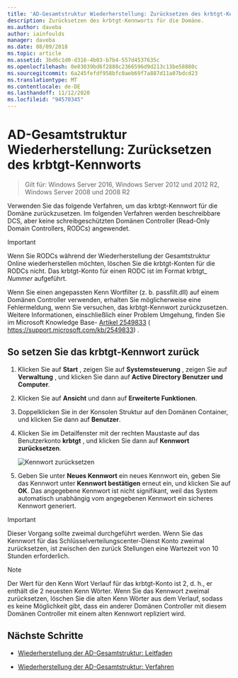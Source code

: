 ```yaml
---
title: 'AD-Gesamtstruktur Wiederherstellung: Zurücksetzen des krbtgt-Kennworts'
description: Zurücksetzen des krbtgt-Kennworts für die Domäne.
ms.author: daveba
author: iainfoulds
manager: daveba
ms.date: 08/09/2018
ms.topic: article
ms.assetid: 3bd6c1d0-d316-4b03-b7b4-557d4537635c
ms.openlocfilehash: 0e03039bd6f2888c2366596d9d213c13be58880c
ms.sourcegitcommit: 6a245fefdf958bfc0aeb69f7a887d11a07bdcd23
ms.translationtype: MT
ms.contentlocale: de-DE
ms.lasthandoff: 11/12/2020
ms.locfileid: "94570345"
---
```

# <a name="ad-forest-recovery---resetting-the-krbtgt-password"></a>AD-Gesamtstruktur Wiederherstellung: Zurücksetzen des krbtgt-Kennworts

> Gilt für: Windows Server 2016, Windows Server 2012 und 2012 R2, Windows Server 2008 und 2008 R2

Verwenden Sie das folgende Verfahren, um das krbtgt-Kennwort für die Domäne zurückzusetzen. Im folgenden Verfahren werden beschreibbare DCS, aber keine schreibgeschützten Domänen Controller (Read-Only Domain Controllers, RODCs) angewendet.

> [!IMPORTANT]
> Wenn Sie RODCs während der Wiederherstellung der Gesamtstruktur Online wiederherstellen möchten, löschen Sie die krbtgt-Konten für die RODCs nicht. Das krbtgt-Konto für einen RODC ist im Format krbtgt_ *Nummer* aufgeführt.
>
> Wenn Sie einen angepassten Kenn Wortfilter (z. b. passfilt.dll) auf einem Domänen Controller verwenden, erhalten Sie möglicherweise eine Fehlermeldung, wenn Sie versuchen, das krbtgt-Kennwort zurückzusetzen. Weitere Informationen, einschließlich einer Problem Umgehung, finden Sie im Microsoft Knowledge Base- [Artikel 2549833](https://support.microsoft.com/kb/2549833) ( https://support.microsoft.com/kb/2549833) .

## <a name="to-reset-the-krbtgt-password"></a>So setzen Sie das krbtgt-Kennwort zurück

1. Klicken Sie auf **Start** , zeigen Sie auf **Systemsteuerung** , zeigen Sie auf **Verwaltung** , und klicken Sie dann auf **Active Directory Benutzer und Computer**.

2. Klicken Sie auf **Ansicht** und dann auf **Erweiterte Funktionen**.

3. Doppelklicken Sie in der Konsolen Struktur auf den Domänen Container, und klicken Sie dann auf **Benutzer**.

4. Klicken Sie im Detailfenster mit der rechten Maustaste auf das Benutzerkonto **krbtgt** , und klicken Sie dann auf **Kennwort zurücksetzen**.

   ![Kennwort zurücksetzen](media/AD-Forest-Recovery-Resetting-the-krbtgt-password/resetpass1.png)

5. Geben Sie unter **Neues Kennwort** ein neues Kennwort ein, geben Sie das Kennwort unter **Kennwort bestätigen** erneut ein, und klicken Sie auf **OK**. Das angegebene Kennwort ist nicht signifikant, weil das System automatisch unabhängig vom angegebenen Kennwort ein sicheres Kennwort generiert.

> [!IMPORTANT]
> Dieser Vorgang sollte zweimal durchgeführt werden. Wenn Sie das Kennwort für das Schlüsselverteilungscenter-Dienst Konto zweimal zurücksetzen, ist zwischen den zurück Stellungen eine Wartezeit von 10 Stunden erforderlich.

> [!NOTE]
> Der Wert für den Kenn Wort Verlauf für das krbtgt-Konto ist 2, d. h., er enthält die 2 neuesten Kenn Wörter. Wenn Sie das Kennwort zweimal zurücksetzen, löschen Sie die alten Kenn Wörter aus dem Verlauf, sodass es keine Möglichkeit gibt, dass ein anderer Domänen Controller mit diesem Domänen Controller mit einem alten Kennwort repliziert wird.

## <a name="next-steps"></a>Nächste Schritte

- [Wiederherstellung der AD-Gesamtstruktur: Leitfaden](AD-Forest-Recovery-Guide.md)

- [Wiederherstellung der AD-Gesamtstruktur: Verfahren](AD-Forest-Recovery-Procedures.md)

